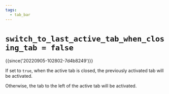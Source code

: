 ```yaml
---
tags:
  - tab_bar
---
```

# `switch_to_last_active_tab_when_closing_tab = false`

{{since('20220905-102802-7d4b8249')}}

If set to `true`, when the active tab is closed, the previously activated tab
will be activated.

Otherwise, the tab to the left of the active tab will be activated.

